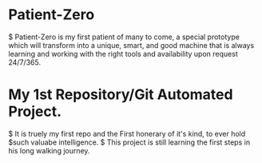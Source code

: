 # Patient-Zero
$  Patient-Zero is my first patient of many to come, a special prototype which will transform into a unique, smart, and good machine that is always learning and working with the right tools and availability upon request 24/7/365.

#   My 1st Repository/Git Automated Project.
$   It is truely my first repo and the First honerary of it's kind, to ever hold $such valuabe intelligence.
$   This project is still learning the first steps in his long walking journey.
